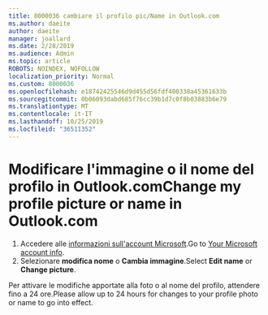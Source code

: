 ```yaml
---
title: 8000036 cambiare il profilo pic/Name in Outlook.com
ms.author: daeite
author: daeite
manager: joallard
ms.date: 2/28/2019
ms.audience: Admin
ms.topic: article
ROBOTS: NOINDEX, NOFOLLOW
localization_priority: Normal
ms.custom: 8000036
ms.openlocfilehash: e18742425546d9d455d56fdf400338a45361633b
ms.sourcegitcommit: 0b06093dabd685f76cc39b1d7c0f8b03883b6e79
ms.translationtype: MT
ms.contentlocale: it-IT
ms.lasthandoff: 10/25/2019
ms.locfileid: "36511352"
---
```

# <a name="change-my-profile-picture-or-name-in-outlookcom"></a><span data-ttu-id="1e7ca-102">Modificare l'immagine o il nome del profilo in Outlook.com</span><span class="sxs-lookup"><span data-stu-id="1e7ca-102">Change my profile picture or name in Outlook.com</span></span>

1. <span data-ttu-id="1e7ca-103">Accedere alle [informazioni sull'account Microsoft](https://go.microsoft.com/fwlink/p/?linkid=860841).</span><span class="sxs-lookup"><span data-stu-id="1e7ca-103">Go to [Your Microsoft account info](https://go.microsoft.com/fwlink/p/?linkid=860841).</span></span>
1. <span data-ttu-id="1e7ca-104">Selezionare **modifica nome** o **Cambia immagine**.</span><span class="sxs-lookup"><span data-stu-id="1e7ca-104">Select **Edit name** or **Change picture**.</span></span>

<span data-ttu-id="1e7ca-105">Per attivare le modifiche apportate alla foto o al nome del profilo, attendere fino a 24 ore.</span><span class="sxs-lookup"><span data-stu-id="1e7ca-105">Please allow up to 24 hours for changes to your profile photo or name to go into effect.</span></span>